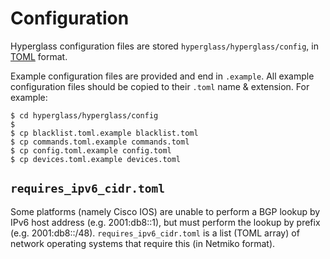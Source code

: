# Configuration

Hyperglass configuration files are stored `hyperglass/hyperglass/config`, in [TOML](https://github.com/toml-lang/toml) format.

Example configuration files are provided and end in `.example`. All example configuration files should be copied to their `.toml` name & extension. For example:

```console
$ cd hyperglass/hyperglass/config
$
$ cp blacklist.toml.example blacklist.toml
$ cp commands.toml.example commands.toml
$ cp config.toml.example config.toml
$ cp devices.toml.example devices.toml
```

## `requires_ipv6_cidr.toml`

Some platforms (namely Cisco IOS) are unable to perform a BGP lookup by IPv6 host address (e.g. 2001:db8::1), but must perform the lookup by prefix (e.g. 2001:db8::/48). `requires_ipv6_cidr.toml` is a list (TOML array) of network operating systems that require this (in Netmiko format).
